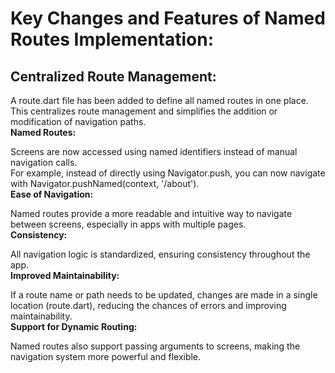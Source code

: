 # Key Changes and Features of Named Routes Implementation:
## Centralized Route Management:

A route.dart file has been added to define all named routes in one place. This centralizes route management and simplifies the addition or modification of navigation paths.<br>
**Named Routes:**

Screens are now accessed using named identifiers instead of manual navigation calls.<br>
For example, instead of directly using Navigator.push, you can now navigate with Navigator.pushNamed(context, '/about').<br>
**Ease of Navigation:**

Named routes provide a more readable and intuitive way to navigate between screens, especially in apps with multiple pages.<br>
**Consistency:**

All navigation logic is standardized, ensuring consistency throughout the app.<br>
**Improved Maintainability:**

If a route name or path needs to be updated, changes are made in a single location (route.dart), reducing the chances of errors and improving maintainability.<br>
**Support for Dynamic Routing:**

Named routes also support passing arguments to screens, making the navigation system more powerful and flexible.
